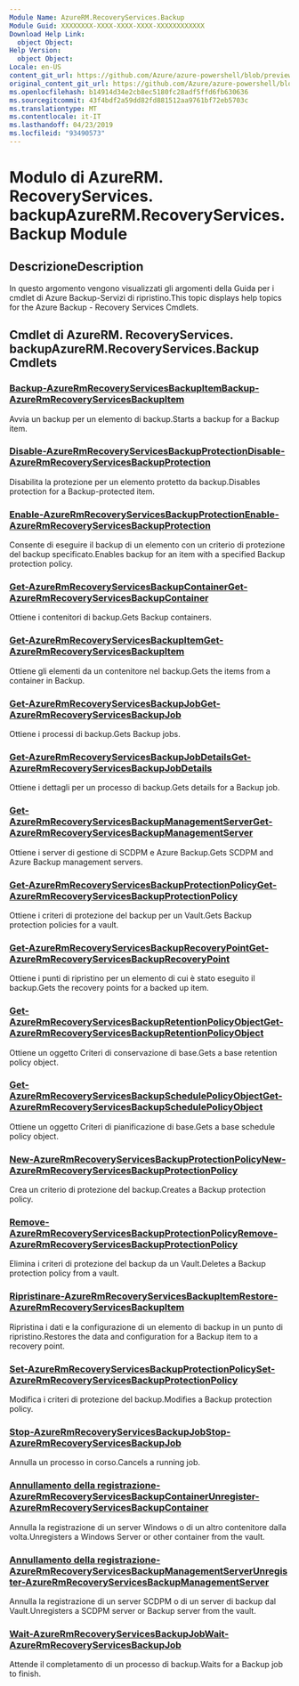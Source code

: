 ```yaml
---
Module Name: AzureRM.RecoveryServices.Backup
Module Guid: XXXXXXXX-XXXX-XXXX-XXXX-XXXXXXXXXXXX
Download Help Link:
  object Object: 
Help Version:
  object Object: 
Locale: en-US
content_git_url: https://github.com/Azure/azure-powershell/blob/preview/src/ResourceManager/RecoveryServices.Backup/Commands.RecoveryServices.Backup/help/AzureRM.RecoveryServices.Backup.md
original_content_git_url: https://github.com/Azure/azure-powershell/blob/preview/src/ResourceManager/RecoveryServices.Backup/Commands.RecoveryServices.Backup/help/AzureRM.RecoveryServices.Backup.md
ms.openlocfilehash: b14914d34e2cb8ec5180fc28adf5ffd6fb630636
ms.sourcegitcommit: 43f4bdf2a59dd82fd881512aa9761bf72eb5703c
ms.translationtype: MT
ms.contentlocale: it-IT
ms.lasthandoff: 04/23/2019
ms.locfileid: "93490573"
---
```

# <span data-ttu-id="f20b1-101">Modulo di AzureRM. RecoveryServices. backup</span><span class="sxs-lookup"><span data-stu-id="f20b1-101">AzureRM.RecoveryServices.Backup Module</span></span>
## <span data-ttu-id="f20b1-102">Descrizione</span><span class="sxs-lookup"><span data-stu-id="f20b1-102">Description</span></span>
<span data-ttu-id="f20b1-103">In questo argomento vengono visualizzati gli argomenti della Guida per i cmdlet di Azure Backup-Servizi di ripristino.</span><span class="sxs-lookup"><span data-stu-id="f20b1-103">This topic displays help topics for the Azure Backup - Recovery Services Cmdlets.</span></span>

## <span data-ttu-id="f20b1-104">Cmdlet di AzureRM. RecoveryServices. backup</span><span class="sxs-lookup"><span data-stu-id="f20b1-104">AzureRM.RecoveryServices.Backup Cmdlets</span></span>
### [<span data-ttu-id="f20b1-105">Backup-AzureRmRecoveryServicesBackupItem</span><span class="sxs-lookup"><span data-stu-id="f20b1-105">Backup-AzureRmRecoveryServicesBackupItem</span></span>](Backup-AzureRmRecoveryServicesBackupItem.md)
<span data-ttu-id="f20b1-106">Avvia un backup per un elemento di backup.</span><span class="sxs-lookup"><span data-stu-id="f20b1-106">Starts a backup for a Backup item.</span></span>

### [<span data-ttu-id="f20b1-107">Disable-AzureRmRecoveryServicesBackupProtection</span><span class="sxs-lookup"><span data-stu-id="f20b1-107">Disable-AzureRmRecoveryServicesBackupProtection</span></span>](Disable-AzureRmRecoveryServicesBackupProtection.md)
<span data-ttu-id="f20b1-108">Disabilita la protezione per un elemento protetto da backup.</span><span class="sxs-lookup"><span data-stu-id="f20b1-108">Disables protection for a Backup-protected item.</span></span>

### [<span data-ttu-id="f20b1-109">Enable-AzureRmRecoveryServicesBackupProtection</span><span class="sxs-lookup"><span data-stu-id="f20b1-109">Enable-AzureRmRecoveryServicesBackupProtection</span></span>](Enable-AzureRmRecoveryServicesBackupProtection.md)
<span data-ttu-id="f20b1-110">Consente di eseguire il backup di un elemento con un criterio di protezione del backup specificato.</span><span class="sxs-lookup"><span data-stu-id="f20b1-110">Enables backup for an item with a specified Backup protection policy.</span></span>

### [<span data-ttu-id="f20b1-111">Get-AzureRmRecoveryServicesBackupContainer</span><span class="sxs-lookup"><span data-stu-id="f20b1-111">Get-AzureRmRecoveryServicesBackupContainer</span></span>](Get-AzureRmRecoveryServicesBackupContainer.md)
<span data-ttu-id="f20b1-112">Ottiene i contenitori di backup.</span><span class="sxs-lookup"><span data-stu-id="f20b1-112">Gets Backup containers.</span></span>

### [<span data-ttu-id="f20b1-113">Get-AzureRmRecoveryServicesBackupItem</span><span class="sxs-lookup"><span data-stu-id="f20b1-113">Get-AzureRmRecoveryServicesBackupItem</span></span>](Get-AzureRmRecoveryServicesBackupItem.md)
<span data-ttu-id="f20b1-114">Ottiene gli elementi da un contenitore nel backup.</span><span class="sxs-lookup"><span data-stu-id="f20b1-114">Gets the items from a container in Backup.</span></span>

### [<span data-ttu-id="f20b1-115">Get-AzureRmRecoveryServicesBackupJob</span><span class="sxs-lookup"><span data-stu-id="f20b1-115">Get-AzureRmRecoveryServicesBackupJob</span></span>](Get-AzureRmRecoveryServicesBackupJob.md)
<span data-ttu-id="f20b1-116">Ottiene i processi di backup.</span><span class="sxs-lookup"><span data-stu-id="f20b1-116">Gets Backup jobs.</span></span>

### [<span data-ttu-id="f20b1-117">Get-AzureRmRecoveryServicesBackupJobDetails</span><span class="sxs-lookup"><span data-stu-id="f20b1-117">Get-AzureRmRecoveryServicesBackupJobDetails</span></span>](Get-AzureRmRecoveryServicesBackupJobDetails.md)
<span data-ttu-id="f20b1-118">Ottiene i dettagli per un processo di backup.</span><span class="sxs-lookup"><span data-stu-id="f20b1-118">Gets details for a Backup job.</span></span>

### [<span data-ttu-id="f20b1-119">Get-AzureRmRecoveryServicesBackupManagementServer</span><span class="sxs-lookup"><span data-stu-id="f20b1-119">Get-AzureRmRecoveryServicesBackupManagementServer</span></span>](Get-AzureRmRecoveryServicesBackupManagementServer.md)
<span data-ttu-id="f20b1-120">Ottiene i server di gestione di SCDPM e Azure Backup.</span><span class="sxs-lookup"><span data-stu-id="f20b1-120">Gets SCDPM and Azure Backup management servers.</span></span>

### [<span data-ttu-id="f20b1-121">Get-AzureRmRecoveryServicesBackupProtectionPolicy</span><span class="sxs-lookup"><span data-stu-id="f20b1-121">Get-AzureRmRecoveryServicesBackupProtectionPolicy</span></span>](Get-AzureRmRecoveryServicesBackupProtectionPolicy.md)
<span data-ttu-id="f20b1-122">Ottiene i criteri di protezione del backup per un Vault.</span><span class="sxs-lookup"><span data-stu-id="f20b1-122">Gets Backup protection policies for a vault.</span></span>

### [<span data-ttu-id="f20b1-123">Get-AzureRmRecoveryServicesBackupRecoveryPoint</span><span class="sxs-lookup"><span data-stu-id="f20b1-123">Get-AzureRmRecoveryServicesBackupRecoveryPoint</span></span>](Get-AzureRmRecoveryServicesBackupRecoveryPoint.md)
<span data-ttu-id="f20b1-124">Ottiene i punti di ripristino per un elemento di cui è stato eseguito il backup.</span><span class="sxs-lookup"><span data-stu-id="f20b1-124">Gets the recovery points for a backed up item.</span></span>

### [<span data-ttu-id="f20b1-125">Get-AzureRmRecoveryServicesBackupRetentionPolicyObject</span><span class="sxs-lookup"><span data-stu-id="f20b1-125">Get-AzureRmRecoveryServicesBackupRetentionPolicyObject</span></span>](Get-AzureRmRecoveryServicesBackupRetentionPolicyObject.md)
<span data-ttu-id="f20b1-126">Ottiene un oggetto Criteri di conservazione di base.</span><span class="sxs-lookup"><span data-stu-id="f20b1-126">Gets a base retention policy object.</span></span>

### [<span data-ttu-id="f20b1-127">Get-AzureRmRecoveryServicesBackupSchedulePolicyObject</span><span class="sxs-lookup"><span data-stu-id="f20b1-127">Get-AzureRmRecoveryServicesBackupSchedulePolicyObject</span></span>](Get-AzureRmRecoveryServicesBackupSchedulePolicyObject.md)
<span data-ttu-id="f20b1-128">Ottiene un oggetto Criteri di pianificazione di base.</span><span class="sxs-lookup"><span data-stu-id="f20b1-128">Gets a base schedule policy object.</span></span>

### [<span data-ttu-id="f20b1-129">New-AzureRmRecoveryServicesBackupProtectionPolicy</span><span class="sxs-lookup"><span data-stu-id="f20b1-129">New-AzureRmRecoveryServicesBackupProtectionPolicy</span></span>](New-AzureRmRecoveryServicesBackupProtectionPolicy.md)
<span data-ttu-id="f20b1-130">Crea un criterio di protezione del backup.</span><span class="sxs-lookup"><span data-stu-id="f20b1-130">Creates a Backup protection policy.</span></span>

### [<span data-ttu-id="f20b1-131">Remove-AzureRmRecoveryServicesBackupProtectionPolicy</span><span class="sxs-lookup"><span data-stu-id="f20b1-131">Remove-AzureRmRecoveryServicesBackupProtectionPolicy</span></span>](Remove-AzureRmRecoveryServicesBackupProtectionPolicy.md)
<span data-ttu-id="f20b1-132">Elimina i criteri di protezione del backup da un Vault.</span><span class="sxs-lookup"><span data-stu-id="f20b1-132">Deletes a Backup protection policy from a vault.</span></span>

### [<span data-ttu-id="f20b1-133">Ripristinare-AzureRmRecoveryServicesBackupItem</span><span class="sxs-lookup"><span data-stu-id="f20b1-133">Restore-AzureRmRecoveryServicesBackupItem</span></span>](Restore-AzureRmRecoveryServicesBackupItem.md)
<span data-ttu-id="f20b1-134">Ripristina i dati e la configurazione di un elemento di backup in un punto di ripristino.</span><span class="sxs-lookup"><span data-stu-id="f20b1-134">Restores the data and configuration for a Backup item to a recovery point.</span></span>

### [<span data-ttu-id="f20b1-135">Set-AzureRmRecoveryServicesBackupProtectionPolicy</span><span class="sxs-lookup"><span data-stu-id="f20b1-135">Set-AzureRmRecoveryServicesBackupProtectionPolicy</span></span>](Set-AzureRmRecoveryServicesBackupProtectionPolicy.md)
<span data-ttu-id="f20b1-136">Modifica i criteri di protezione del backup.</span><span class="sxs-lookup"><span data-stu-id="f20b1-136">Modifies a Backup protection policy.</span></span>

### [<span data-ttu-id="f20b1-137">Stop-AzureRmRecoveryServicesBackupJob</span><span class="sxs-lookup"><span data-stu-id="f20b1-137">Stop-AzureRmRecoveryServicesBackupJob</span></span>](Stop-AzureRmRecoveryServicesBackupJob.md)
<span data-ttu-id="f20b1-138">Annulla un processo in corso.</span><span class="sxs-lookup"><span data-stu-id="f20b1-138">Cancels a running job.</span></span>

### [<span data-ttu-id="f20b1-139">Annullamento della registrazione-AzureRmRecoveryServicesBackupContainer</span><span class="sxs-lookup"><span data-stu-id="f20b1-139">Unregister-AzureRmRecoveryServicesBackupContainer</span></span>](Unregister-AzureRmRecoveryServicesBackupContainer.md)
<span data-ttu-id="f20b1-140">Annulla la registrazione di un server Windows o di un altro contenitore dalla volta.</span><span class="sxs-lookup"><span data-stu-id="f20b1-140">Unregisters a Windows Server or other container from the vault.</span></span>

### [<span data-ttu-id="f20b1-141">Annullamento della registrazione-AzureRmRecoveryServicesBackupManagementServer</span><span class="sxs-lookup"><span data-stu-id="f20b1-141">Unregister-AzureRmRecoveryServicesBackupManagementServer</span></span>](Unregister-AzureRmRecoveryServicesBackupManagementServer.md)
<span data-ttu-id="f20b1-142">Annulla la registrazione di un server SCDPM o di un server di backup dal Vault.</span><span class="sxs-lookup"><span data-stu-id="f20b1-142">Unregisters a SCDPM server or Backup server from the vault.</span></span>

### [<span data-ttu-id="f20b1-143">Wait-AzureRmRecoveryServicesBackupJob</span><span class="sxs-lookup"><span data-stu-id="f20b1-143">Wait-AzureRmRecoveryServicesBackupJob</span></span>](Wait-AzureRmRecoveryServicesBackupJob.md)
<span data-ttu-id="f20b1-144">Attende il completamento di un processo di backup.</span><span class="sxs-lookup"><span data-stu-id="f20b1-144">Waits for a Backup job to finish.</span></span>

